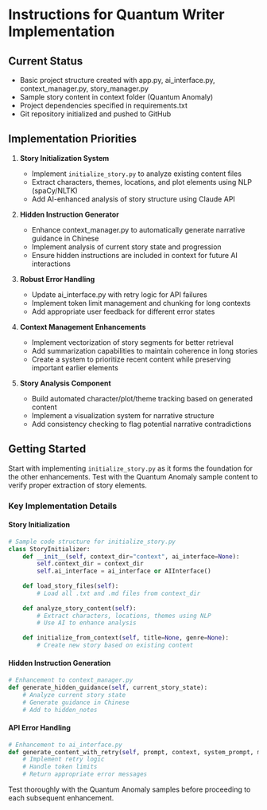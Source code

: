 # Instructions for Quantum Writer Implementation

## Current Status
- Basic project structure created with app.py, ai_interface.py, context_manager.py, story_manager.py
- Sample story content in context folder (Quantum Anomaly)
- Project dependencies specified in requirements.txt
- Git repository initialized and pushed to GitHub

## Implementation Priorities

1. **Story Initialization System**
   - Implement `initialize_story.py` to analyze existing content files
   - Extract characters, themes, locations, and plot elements using NLP (spaCy/NLTK)
   - Add AI-enhanced analysis of story structure using Claude API

2. **Hidden Instruction Generator**
   - Enhance context_manager.py to automatically generate narrative guidance in Chinese
   - Implement analysis of current story state and progression
   - Ensure hidden instructions are included in context for future AI interactions

3. **Robust Error Handling**
   - Update ai_interface.py with retry logic for API failures
   - Implement token limit management and chunking for long contexts
   - Add appropriate user feedback for different error states

4. **Context Management Enhancements**
   - Implement vectorization of story segments for better retrieval
   - Add summarization capabilities to maintain coherence in long stories
   - Create a system to prioritize recent content while preserving important earlier elements

5. **Story Analysis Component**
   - Build automated character/plot/theme tracking based on generated content
   - Implement a visualization system for narrative structure
   - Add consistency checking to flag potential narrative contradictions

## Getting Started

Start with implementing `initialize_story.py` as it forms the foundation for the other enhancements. Test with the Quantum Anomaly sample content to verify proper extraction of story elements.

### Key Implementation Details

#### Story Initialization
```python
# Sample code structure for initialize_story.py
class StoryInitializer:
    def __init__(self, context_dir="context", ai_interface=None):
        self.context_dir = context_dir
        self.ai_interface = ai_interface or AIInterface()
        
    def load_story_files(self):
        # Load all .txt and .md files from context_dir
        
    def analyze_story_content(self):
        # Extract characters, locations, themes using NLP
        # Use AI to enhance analysis
        
    def initialize_from_context(self, title=None, genre=None):
        # Create new story based on existing content
```

#### Hidden Instruction Generation
```python
# Enhancement to context_manager.py
def generate_hidden_guidance(self, current_story_state):
    # Analyze current story state
    # Generate guidance in Chinese
    # Add to hidden_notes
```

#### API Error Handling
```python
# Enhancement to ai_interface.py
def generate_content_with_retry(self, prompt, context, system_prompt, max_retries=3):
    # Implement retry logic
    # Handle token limits
    # Return appropriate error messages
```

Test thoroughly with the Quantum Anomaly samples before proceeding to each subsequent enhancement. 